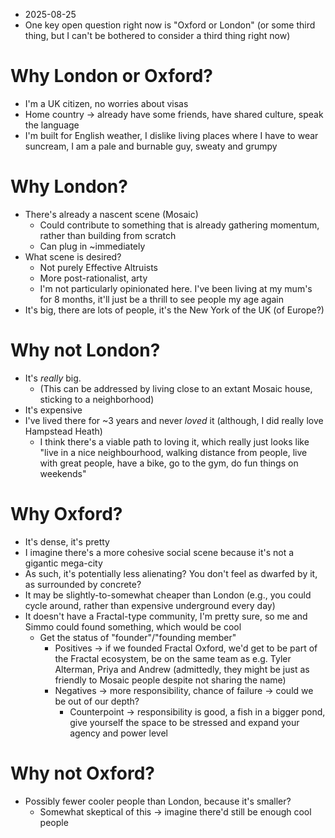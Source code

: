 - 2025-08-25 
- One key open question right now is "Oxford or London" (or some third thing, but I can't be bothered to consider a third thing right now)
# Why London or Oxford?
- I'm a UK citizen, no worries about visas
- Home country → already have some friends, have shared culture, speak the language
- I'm built for English weather, I dislike living places where I have to wear suncream, I am a pale and burnable guy, sweaty and grumpy
# Why London?
- There's already a nascent scene (Mosaic)
	- Could contribute to something that is already gathering momentum, rather than building from scratch
	- Can plug in ~immediately
- What scene is desired?
	- Not purely Effective Altruists
	- More post-rationalist, arty
	- I'm not particularly opinionated here. I've been living at my mum's for 8 months, it'll just be a thrill to see people my age again
- It's big, there are lots of people, it's the New York of the UK (of Europe?)
# Why not London?
- It's *really* big. 
	- (This can be addressed by living close to an extant Mosaic house, sticking to a neighborhood)
- It's expensive
- I've lived there for ~3 years and never *loved* it (although, I did really love Hampstead Heath)
	- I think there's a viable path to loving it, which really just looks like "live in a nice neighbourhood, walking distance from people, live with great people, have a bike, go to the gym, do fun things on weekends"
# Why Oxford?
- It's dense, it's pretty
- I imagine there's a more cohesive social scene because it's not a gigantic mega-city
- As such, it's potentially less alienating? You don't feel as dwarfed by it, as surrounded by concrete?
- It may be slightly-to-somewhat cheaper than London (e.g., you could cycle around, rather than expensive underground every day)
- It doesn't have a Fractal-type community, I'm pretty sure, so me and Simmo could found something, which would be cool 
	- Get the status of "founder"/"founding member"
		- Positives → if we founded Fractal Oxford, we'd get to be part of the Fractal ecosystem, be on the same team as e.g. Tyler Alterman, Priya and Andrew (admittedly, they might be just as friendly to Mosaic people despite not sharing the name)
		- Negatives → more responsibility, chance of failure → could we be out of our depth? 
			- Counterpoint → responsibility is good, a fish in a bigger pond, give yourself the space to be stressed and expand your agency and power level
# Why not Oxford?
- Possibly fewer cooler people than London, because it's smaller?
	- Somewhat skeptical of this → imagine there'd still be enough cool people